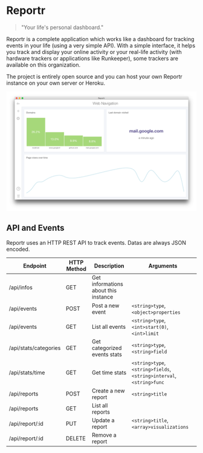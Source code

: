 Reportr
=========

> "Your life's personal dashboard."

Reportr is a complete application which works like a dashboard for tracking events in your life (using a very simple API). With a simple interface, it helps you track and display your online activity or your real-life activity (with hardware trackers or applications like Runkeeper), some trackers are available on this organization.

The project is entirely open source and you can host your own Reportr instance on your own server or Heroku.

[![Screen Preview](./preview.png)](./preview.png)

## API and Events

Reportr uses an HTTP REST API to track events. Datas are always JSON encoded.

| Endpoint | HTTP Method | Description | Arguments |
| -------- | ----------- | ----------- | --------- |
| /api/infos | GET | Get informations about this instance |  |
| /api/events | POST | Post a new event | `<string>type`, `<object>properties` |
| /api/events | GET | List all events | `<string>type`, `<int>start(0)`, `<int>limit` |
| /api/stats/categories | GET | Get categorized events stats | `<string>type`,`<string>field` |
| /api/stats/time | GET | Get time stats | `<string>type`,`<string>fields`, `<string>interval`, `<string>func` |
| /api/reports | POST | Create a new report | `<string>title` |
| /api/reports | GET | List all reports |  |
| /api/report/:id | PUT | Update a report | `<string>title`, `<array>visualizations` |
| /api/report/:id | DELETE | Remove a report |  |

